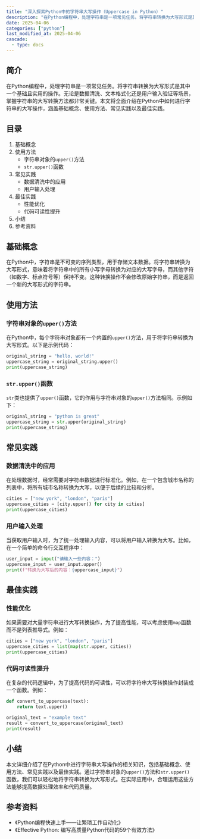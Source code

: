 ```yaml
---
title: "深入探索Python中的字符串大写操作（Uppercase in Python）"
description: "在Python编程中，处理字符串是一项常见任务。将字符串转换为大写形式是其中一个基础且实用的操作。无论是数据清洗、文本格式化还是用户输入验证等场景，掌握字符串的大写转换方法都非常关键。本文将全面介绍在Python中如何进行字符串的大写操作，涵盖基础概念、使用方法、常见实践以及最佳实践。"
date: 2025-04-06
categories: ["python"]
last_modified_at: 2025-04-06
cascade:
  - type: docs
---
```



## 简介
在Python编程中，处理字符串是一项常见任务。将字符串转换为大写形式是其中一个基础且实用的操作。无论是数据清洗、文本格式化还是用户输入验证等场景，掌握字符串的大写转换方法都非常关键。本文将全面介绍在Python中如何进行字符串的大写操作，涵盖基础概念、使用方法、常见实践以及最佳实践。

<!-- more -->
## 目录
1. 基础概念
2. 使用方法
    - 字符串对象的`upper()`方法
    - `str.upper()`函数
3. 常见实践
    - 数据清洗中的应用
    - 用户输入处理
4. 最佳实践
    - 性能优化
    - 代码可读性提升
5. 小结
6. 参考资料

## 基础概念
在Python中，字符串是不可变的序列类型，用于存储文本数据。将字符串转换为大写形式，意味着将字符串中的所有小写字母转换为对应的大写字母，而其他字符（如数字、标点符号等）保持不变。这种转换操作不会修改原始字符串，而是返回一个新的大写形式的字符串。

## 使用方法
### 字符串对象的`upper()`方法
在Python中，每个字符串对象都有一个内置的`upper()`方法，用于将字符串转换为大写形式。以下是示例代码：
```python
original_string = "hello, world!"
uppercase_string = original_string.upper()
print(uppercase_string)  
```
### `str.upper()`函数
`str`类也提供了`upper()`函数，它的作用与字符串对象的`upper()`方法相同。示例如下：
```python
original_string = "python is great"
uppercase_string = str.upper(original_string)
print(uppercase_string)  
```

## 常见实践
### 数据清洗中的应用
在处理数据时，经常需要对字符串数据进行标准化。例如，在一个包含城市名称的列表中，将所有城市名称转换为大写，以便于后续的比较和分析。
```python
cities = ["new york", "london", "paris"]
uppercase_cities = [city.upper() for city in cities]
print(uppercase_cities)  
```
### 用户输入处理
当获取用户输入时，为了统一处理输入内容，可以将用户输入转换为大写。比如，在一个简单的命令行交互程序中：
```python
user_input = input("请输入一些内容：")
uppercase_input = user_input.upper()
print(f"转换为大写后的内容：{uppercase_input}")
```

## 最佳实践
### 性能优化
如果需要对大量字符串进行大写转换操作，为了提高性能，可以考虑使用`map`函数而不是列表推导式。例如：
```python
cities = ["new york", "london", "paris"]
uppercase_cities = list(map(str.upper, cities))
print(uppercase_cities)  
```
### 代码可读性提升
在复杂的代码逻辑中，为了提高代码的可读性，可以将字符串大写转换操作封装成一个函数。例如：
```python
def convert_to_uppercase(text):
    return text.upper()

original_text = "example text"
result = convert_to_uppercase(original_text)
print(result)  
```

## 小结
本文详细介绍了在Python中进行字符串大写操作的相关知识，包括基础概念、使用方法、常见实践以及最佳实践。通过字符串对象的`upper()`方法和`str.upper()`函数，我们可以轻松地将字符串转换为大写形式。在实际应用中，合理运用这些方法能够提高数据处理效率和代码质量。

## 参考资料
- 《Python编程快速上手——让繁琐工作自动化》
- 《Effective Python: 编写高质量Python代码的59个有效方法》